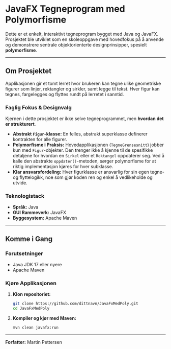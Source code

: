 # JavaFX Tegneprogram med Polymorfisme

Dette er et enkelt, interaktivt tegneprogram bygget med Java og JavaFX. Prosjektet ble utviklet som en skoleoppgave med hovedfokus på å anvende og demonstrere sentrale objektorienterte designprinsipper, spesielt **polymorfisme**.

---

## Om Prosjektet

Applikasjonen gir et tomt lerret hvor brukeren kan tegne ulike geometriske figurer som linjer, rektangler og sirkler, samt legge til tekst. Hver figur kan tegnes, fargelegges og flyttes rundt på lerretet i sanntid.

### Faglig Fokus & Designvalg

Kjernen i dette prosjektet er ikke selve tegneprogrammet, men **hvordan det er strukturert**.

*   **Abstrakt `Figur`-klasse:** En felles, abstrakt superklasse definerer kontrakten for alle figurer.
*   **Polymorfisme i Praksis:** Hovedapplikasjonen (`TegneGrensesnitt`) jobber kun med `Figur`-objekter. Den trenger ikke å kjenne til de spesifikke detaljene for hvordan en `Sirkel` eller et `Rektangel` oppdaterer seg. Ved å kalle den abstrakte `oppdater()`-metoden, sørger polymorfisme for at riktig implementasjon kjøres for hver subklasse.
*   **Klar ansvarsfordeling:** Hver figurklasse er ansvarlig for sin egen tegne- og flyttelogikk, noe som gjør koden ren og enkel å vedlikeholde og utvide.

### Teknologistack

*   **Språk:** Java
*   **GUI Rammeverk:** JavaFX
*   **Byggesystem:** Apache Maven

---

## Komme i Gang

### Forutsetninger
*   Java JDK 17 eller nyere
*   Apache Maven

### Kjøre Applikasjonen

1.  **Klon repositoriet:**
    ```bash
    git clone https://github.com/dittnavn/JavaFxMedPoly.git
    cd JavaFxMedPoly
    ```

2.  **Kompiler og kjør med Maven:**
    ```bash
    mvn clean javafx:run
    ```

---
**Forfatter:** Martin Pettersen